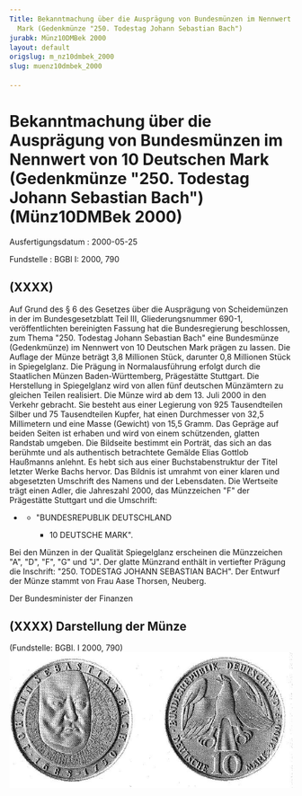 ```yaml
---
Title: Bekanntmachung über die Ausprägung von Bundesmünzen im Nennwert von 10 Deutschen
  Mark (Gedenkmünze "250. Todestag Johann Sebastian Bach")
jurabk: Münz10DMBek 2000
layout: default
origslug: m_nz10dmbek_2000
slug: muenz10dmbek_2000

---
```


# Bekanntmachung über die Ausprägung von Bundesmünzen im Nennwert von 10 Deutschen Mark (Gedenkmünze "250. Todestag Johann Sebastian Bach") (Münz10DMBek 2000)

Ausfertigungsdatum
:   2000-05-25

Fundstelle
:   BGBl I: 2000, 790



## (XXXX)

Auf Grund des § 6 des Gesetzes über die Ausprägung von Scheidemünzen in der im Bundesgesetzblatt Teil III, Gliederungsnummer 690-1, veröffentlichten bereinigten Fassung hat die Bundesregierung beschlossen, zum Thema "250. Todestag Johann Sebastian Bach" eine Bundesmünze (Gedenkmünze) im Nennwert von 10 Deutschen Mark prägen zu lassen.
Die Auflage der Münze beträgt 3,8 Millionen Stück, darunter 0,8 Millionen Stück in Spiegelglanz. Die Prägung in Normalausführung erfolgt durch die Staatlichen Münzen Baden-Württemberg, Prägestätte Stuttgart. Die Herstellung in Spiegelglanz wird von allen fünf deutschen Münzämtern zu gleichen Teilen realisiert. Die Münze wird ab dem 13. Juli 2000 in den Verkehr gebracht. Sie besteht aus einer Legierung von 925 Tausendteilen Silber und 75 Tausendteilen Kupfer, hat einen Durchmesser von 32,5 Millimetern und eine Masse (Gewicht) von 15,5 Gramm. Das Gepräge auf beiden Seiten ist erhaben und wird von einem schützenden, glatten Randstab umgeben.
Die Bildseite bestimmt ein Porträt, das sich an das berühmte und als authentisch betrachtete Gemälde Elias Gottlob Haußmanns anlehnt. Es hebt sich aus einer Buchstabenstruktur der Titel letzter Werke Bachs hervor. Das Bildnis ist umrahmt von einer klaren und abgesetzten Umschrift des Namens und der Lebensdaten.
Die Wertseite trägt einen Adler, die Jahreszahl 2000, das Münzzeichen "F" der Prägestätte Stuttgart und die Umschrift:

*
    *   "BUNDESREPUBLIK DEUTSCHLAND

        *   10 DEUTSCHE MARK".









Bei den Münzen in der Qualität Spiegelglanz erscheinen die Münzzeichen "A", "D", "F", "G" und "J".
Der glatte Münzrand enthält in vertiefter Prägung die Inschrift:
"250. TODESTAG JOHANN SEBASTIAN BACH".
Der Entwurf der Münze stammt von Frau Aase Thorsen, Neuberg.

Der Bundesminister der Finanzen


## (XXXX) Darstellung der Münze

(Fundstelle: BGBl. I 2000, 790)
![bgbl1_2000_j0790_0010.jpg](bgbl1_2000_j0790_0010.jpg)
